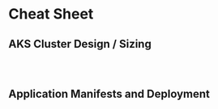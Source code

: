 # Cheat Sheet

## AKS Cluster Design / Sizing

```bash




```


## Application Manifests and Deployment




